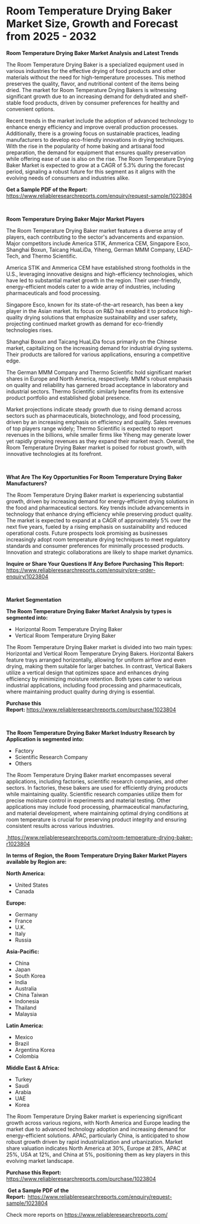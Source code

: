 <p><h1>Room Temperature Drying Baker Market Size, Growth and Forecast from 2025 - 2032</h1></p><p><strong>Room Temperature Drying Baker Market Analysis and Latest Trends</strong></p>
<p><p>The Room Temperature Drying Baker is a specialized equipment used in various industries for the effective drying of food products and other materials without the need for high-temperature processes. This method preserves the quality, flavor, and nutritional content of the items being dried. The market for Room Temperature Drying Bakers is witnessing significant growth due to an increasing demand for dehydrated and shelf-stable food products, driven by consumer preferences for healthy and convenient options.</p><p>Recent trends in the market include the adoption of advanced technology to enhance energy efficiency and improve overall production processes. Additionally, there is a growing focus on sustainable practices, leading manufacturers to develop eco-friendly innovations in drying techniques. With the rise in the popularity of home baking and artisanal food preparation, the demand for equipment that ensures quality preservation while offering ease of use is also on the rise. The Room Temperature Drying Baker Market is expected to grow at a CAGR of 5.3% during the forecast period, signaling a robust future for this segment as it aligns with the evolving needs of consumers and industries alike.</p></p>
<p><strong>Get a Sample PDF of the Report:&nbsp;</strong> <a href="https://www.reliableresearchreports.com/enquiry/request-sample/1023804?utm_campaign=3265&utm_medium=2&utm_source=Github&utm_content=ia&utm_term=07032025&utm_id=room-temperature-drying-baker">https://www.reliableresearchreports.com/enquiry/request-sample/1023804</a></p>
<p>&nbsp;</p>
<p><strong>Room Temperature Drying Baker Major Market Players</strong></p>
<p><p>The Room Temperature Drying Baker market features a diverse array of players, each contributing to the sector's advancements and expansion. Major competitors include America STIK, Ammerica CEM, Singapore Esco, Shanghai Boxun, Taicang HuaLiDa, Yiheng, German MMM Company, LEAD-Tech, and Thermo Scientific. </p><p>America STIK and Ammerica CEM have established strong footholds in the U.S., leveraging innovative designs and high-efficiency technologies, which have led to substantial market growth in the region. Their user-friendly, energy-efficient models cater to a wide array of industries, including pharmaceuticals and food processing.</p><p>Singapore Esco, known for its state-of-the-art research, has been a key player in the Asian market. Its focus on R&D has enabled it to produce high-quality drying solutions that emphasize sustainability and user safety, projecting continued market growth as demand for eco-friendly technologies rises.</p><p>Shanghai Boxun and Taicang HuaLiDa focus primarily on the Chinese market, capitalizing on the increasing demand for industrial drying systems. Their products are tailored for various applications, ensuring a competitive edge.</p><p>The German MMM Company and Thermo Scientific hold significant market shares in Europe and North America, respectively. MMM's robust emphasis on quality and reliability has garnered broad acceptance in laboratory and industrial sectors. Thermo Scientific similarly benefits from its extensive product portfolio and established global presence.</p><p>Market projections indicate steady growth due to rising demand across sectors such as pharmaceuticals, biotechnology, and food processing, driven by an increasing emphasis on efficiency and quality. Sales revenues of top players range widely; Thermo Scientific is expected to report revenues in the billions, while smaller firms like Yiheng may generate lower yet rapidly growing revenues as they expand their market reach. Overall, the Room Temperature Drying Baker market is poised for robust growth, with innovative technologies at its forefront.</p></p>
<p>&nbsp;</p>
<p><strong>What Are The Key Opportunities For Room Temperature Drying Baker Manufacturers?</strong></p>
<p><p>The Room Temperature Drying Baker market is experiencing substantial growth, driven by increasing demand for energy-efficient drying solutions in the food and pharmaceutical sectors. Key trends include advancements in technology that enhance drying efficiency while preserving product quality. The market is expected to expand at a CAGR of approximately 5% over the next five years, fueled by a rising emphasis on sustainability and reduced operational costs. Future prospects look promising as businesses increasingly adopt room temperature drying techniques to meet regulatory standards and consumer preferences for minimally processed products. Innovation and strategic collaborations are likely to shape market dynamics.</p></p>
<p><strong>Inquire or Share Your Questions If Any Before Purchasing This Report:</strong> <a href="https://www.reliableresearchreports.com/enquiry/pre-order-enquiry/1023804?utm_campaign=3265&utm_medium=2&utm_source=Github&utm_content=ia&utm_term=07032025&utm_id=room-temperature-drying-baker">https://www.reliableresearchreports.com/enquiry/pre-order-enquiry/1023804</a></p>
<p>&nbsp;</p>
<p><strong>Market Segmentation</strong></p>
<p><strong>The Room Temperature Drying Baker Market Analysis by types is segmented into:</strong></p>
<p><ul><li>Horizontal Room Temperature Drying Baker</li><li>Vertical Room Temperature Drying Baker</li></ul></p>
<p><p>The Room Temperature Drying Baker market is divided into two main types: Horizontal and Vertical Room Temperature Drying Bakers. Horizontal Bakers feature trays arranged horizontally, allowing for uniform airflow and even drying, making them suitable for larger batches. In contrast, Vertical Bakers utilize a vertical design that optimizes space and enhances drying efficiency by minimizing moisture retention. Both types cater to various industrial applications, including food processing and pharmaceuticals, where maintaining product quality during drying is essential.</p></p>
<p><strong>Purchase this Report:&nbsp;</strong><a href="https://www.reliableresearchreports.com/purchase/1023804?utm_campaign=3265&utm_medium=2&utm_source=Github&utm_content=ia&utm_term=07032025&utm_id=room-temperature-drying-baker">https://www.reliableresearchreports.com/purchase/1023804</a></p>
<p>&nbsp;</p>
<p><strong>The Room Temperature Drying Baker Market Industry Research by Application is segmented into:</strong></p>
<p><ul><li>Factory</li><li>Scientific Research Company</li><li>Others</li></ul></p>
<p><p>The Room Temperature Drying Baker market encompasses several applications, including factories, scientific research companies, and other sectors. In factories, these bakers are used for efficiently drying products while maintaining quality. Scientific research companies utilize them for precise moisture control in experiments and material testing. Other applications may include food processing, pharmaceutical manufacturing, and material development, where maintaining optimal drying conditions at room temperature is crucial for preserving product integrity and ensuring consistent results across various industries.</p></p>
<p><a href="https://www.reliableresearchreports.com/room-temperature-drying-baker-r1023804?utm_campaign=3265&utm_medium=2&utm_source=Github&utm_content=ia&utm_term=07032025&utm_id=room-temperature-drying-baker">&nbsp;https://www.reliableresearchreports.com/room-temperature-drying-baker-r1023804</a></p>
<p><strong>In terms of Region, the Room Temperature Drying Baker Market Players available by Region are:</strong></p>
<p>
    <p> <strong> North America: </strong>
        <ul>
            <li>United States</li>
            <li>Canada</li>
        </ul>
        </p> 
    <p> <strong> Europe: </strong>
        <ul>
            <li>Germany</li>
            <li>France</li>
            <li>U.K.</li>
            <li>Italy</li>
            <li>Russia</li>
        </ul>
        </p> 
    <p> <strong> Asia-Pacific: </strong>
        <ul>
            <li>China</li>
            <li>Japan</li>
            <li>South Korea</li>
            <li>India</li>
            <li>Australia</li>
            <li>China Taiwan</li>
            <li>Indonesia</li>
            <li>Thailand</li>
            <li>Malaysia</li>
        </ul>
        </p> 
    <p> <strong> Latin America: </strong>
        <ul>
            <li>Mexico</li>
            <li>Brazil</li>
            <li>Argentina Korea</li>
            <li>Colombia</li>
        </ul>
        </p> 
    <p> <strong> Middle East & Africa: </strong>
        <ul>
            <li>Turkey</li>
            <li>Saudi</li>
            <li>Arabia</li>
            <li>UAE</li>
            <li>Korea</li>
        </ul>
    </p>
    </p>
<p><p>The Room Temperature Drying Baker market is experiencing significant growth across various regions, with North America and Europe leading the market due to advanced technology adoption and increasing demand for energy-efficient solutions. APAC, particularly China, is anticipated to show robust growth driven by rapid industrialization and urbanization. Market share valuation indicates North America at 30%, Europe at 28%, APAC at 25%, USA at 12%, and China at 5%, positioning them as key players in this evolving market landscape.</p></p>
<p><strong>Purchase this Report: </strong><a href="https://www.reliableresearchreports.com/purchase/1023804?utm_campaign=3265&utm_medium=2&utm_source=Github&utm_content=ia&utm_term=07032025&utm_id=room-temperature-drying-baker">https://www.reliableresearchreports.com/purchase/1023804</a></p>
<p>&nbsp;<strong>Get a Sample PDF of the Report:&nbsp;&nbsp;</strong><a href="https://www.reliableresearchreports.com/enquiry/request-sample/1023804?utm_campaign=3265&utm_medium=2&utm_source=Github&utm_content=ia&utm_term=07032025&utm_id=room-temperature-drying-baker">https://www.reliableresearchreports.com/enquiry/request-sample/1023804</a></p>
<p><strong></strong></p>
<p>Check more reports on <a href="https://www.reliableresearchreports.com/?utm_campaign=3265&utm_medium=2&utm_source=Github&utm_content=ia&utm_term=07032025&utm_id=room-temperature-drying-baker">https://www.reliableresearchreports.com/</a></p>